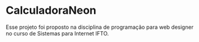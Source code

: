 # CalculadoraNeon
Esse projeto foi proposto na disciplina de programação para web designer no curso de Sistemas para Internet IFTO.
